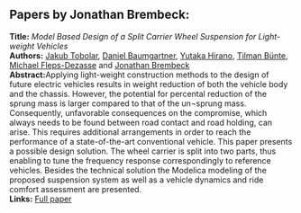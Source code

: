 <h2>Papers by Jonathan Brembeck:</h2>
<p>
<b>Title:</b> <i> Model Based Design of a Split Carrier Wheel Suspension for Light-weight Vehicles </i> <br />
<b>Authors:</b> <a href="../authors/author_277.html">Jakub Tobolar</a>, <a href="../authors/author_19.html">Daniel Baumgartner</a>, <a href="../authors/author_111.html">Yutaka Hirano</a>, <a href="../authors/author_38.html">Tilman Bünte</a>, <a href="../authors/author_72.html">Michael Fleps-Dezasse</a> and <a href="../authors/author_34.html">Jonathan Brembeck</a><br />
<b>Abstract:</b>Applying light-weight construction methods to the design of future electric vehicles results in weight reduction of both the vehicle body and the chassis. However, the potential for percental reduction of the sprung mass is larger compared to that of the un¬sprung mass. Consequently, unfavorable consequences on the compromise, which always needs to be found between road contact and road holding, can arise. This requires additional arrangements in order to reach the performance of a state-of-the-art conventional vehicle. This paper presents a possible design solution. The wheel carrier is split into two parts, thus enabling to tune the frequency response correspondingly to reference vehicles. Besides the technical solution the Modelica modeling of the proposed suspension system as well as a vehicle dynamics and ride comfort assessment are presented.<br />
<b>Links:</b> <a href="../submissions/ecp17132425_TobolarBaumgartnerHiranoBunteFlepsdezasseBrembeck.pdf">Full paper</a></p>
